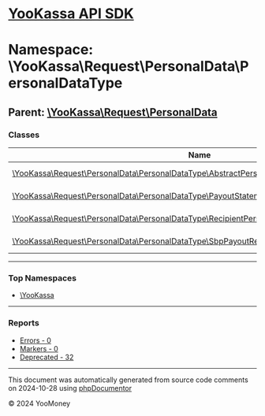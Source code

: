 # [YooKassa API SDK](../home.md)

# Namespace: \YooKassa\Request\PersonalData\PersonalDataType

## Parent: [\YooKassa\Request\PersonalData](../namespaces/yookassa-request-personaldata.md)

### Classes

| Name | Summary |
| ---- | ------- |
| [\YooKassa\Request\PersonalData\PersonalDataType\AbstractPersonalDataRequest](../classes/YooKassa-Request-PersonalData-PersonalDataType-AbstractPersonalDataRequest.md) | Класс, представляющий модель PersonalDataRequest. |
| [\YooKassa\Request\PersonalData\PersonalDataType\PayoutStatementRecipientPersonalDataRequest](../classes/YooKassa-Request-PersonalData-PersonalDataType-PayoutStatementRecipientPersonalDataRequest.md) | Класс, представляющий модель PayoutStatementRecipientPersonalDataRequest. |
| [\YooKassa\Request\PersonalData\PersonalDataType\RecipientPersonalDataRequestFactory](../classes/YooKassa-Request-PersonalData-PersonalDataType-RecipientPersonalDataRequestFactory.md) | Класс, представляющий модель PersonalDataFactory. |
| [\YooKassa\Request\PersonalData\PersonalDataType\SbpPayoutRecipientPersonalDataRequest](../classes/YooKassa-Request-PersonalData-PersonalDataType-SbpPayoutRecipientPersonalDataRequest.md) | Класс, представляющий модель SbpPayoutRecipientPersonalDataRequest. |

---

### Top Namespaces

* [\YooKassa](../namespaces/yookassa.md)

---

### Reports
* [Errors - 0](../reports/errors.md)
* [Markers - 0](../reports/markers.md)
* [Deprecated - 32](../reports/deprecated.md)

---

This document was automatically generated from source code comments on 2024-10-28 using [phpDocumentor](http://www.phpdoc.org/)

&copy; 2024 YooMoney